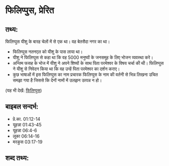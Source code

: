 # फिलिप्पुस, प्रेरित #

## तथ्य: ##

फिलिप्पुस यीशु के बारह चेलों में से एक था। वह बेतसैदा नगर का था।

* फिलिप्पुस नतनएल को यीशु के पास लाया था।
* यीशु ने फिलिप्पुस से कहा था कि वह 5000 मनुष्यों के जनसमूह के लिए भोजन व्यवस्था करे।
* अन्तिम फसह के भोज में यीशु ने अपने शिष्यों के साथ पिता परमेश्वर के विषय चर्चा की थी। फिलिप्पुस ने यीशु से निवेदन किया था कि वह उन्हें पिता परमेश्वर का दर्शन कराए।
* कुछ भाषाओं में इस फिलिप्पुस का नाम प्रचारक फिलिप्पुस के नाम की वर्तनी से भिन्न लिखना उचित समझा गया है जिससे कि देनों नामों में उलझन उत्पन्न न हो।

(यह भी देखें: [फिलिप्पुस](../philip.md))

## बाइबल सन्दर्भ: ##

* प्रे.का. 01:12-14
* यूहन्ना 01:43-45
* यूहन्ना 06:4-6
* लूका 06:14-16
* मरकुस 03:17-19

## शब्द तथ्य: ##


